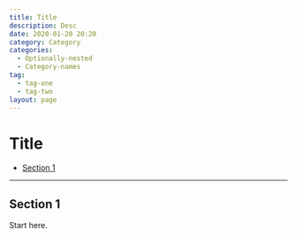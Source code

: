 ```yaml
---
title: Title
description: Desc
date: 2020-01-20 20:20
category: Category
categories:
  - Optionally-nested
  - Category-names
tag:
  - tag-one
  - tag-two
layout: page
---
```


# Title

- [Section 1](#section-1)

- - -

## Section 1

Start here.
